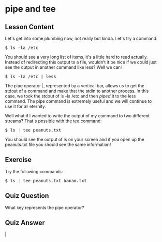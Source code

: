 # pipe and tee

## Lesson Content

Let's get into some plumbing now, not really but kinda. Let's try a command: 

<pre>$ ls -la /etc</pre>

You should see a very long list of items, it's a little hard to read actually. Instead of redirecting this output to a file, wouldn't it be nice if we could just see the output in another command like less? Well we can!

<pre>$ ls -la /etc | less </pre>

The pipe operator |, represented by a vertical bar, allows us to get the stdout of a command and make that the stdin to another process. In this case, we took the stdout of ls -la /etc and then <i>piped</i> it to the less command. The pipe command is extremely useful and we will continue to use it for all eternity. 

Well what if I wanted to write the output of my command to two different streams? That's possible with the tee command: 

<pre>$ ls | tee peanuts.txt</pre>

You should see the output of ls on your screen and if you open up the peanuts.txt file you should see the same information!

## Exercise

Try the following commands: 
<pre>$ ls | tee peanuts.txt banan.txt</pre>

## Quiz Question

What key represents the pipe operator?

## Quiz Answer

|